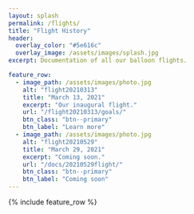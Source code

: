 ```yaml
---
layout: splash
permalink: /flights/
title: "Flight History"
header:
  overlay_color: "#5e616c"
  overlay_image: /assets/images/splash.jpg
excerpt: Documentation of all our balloon flights.

feature_row:
  - image_path: /assets/images/photo.jpg
    alt: "flight20210313"
    title: "March 13, 2021"
    excerpt: "Our inaugural flight."
    url: "/flight20210313/goals/"
    btn_class: "btn--primary"
    btn_label: "Learn more"  
  - image_path: /assets/images/photo.jpg
    alt: "flight20210529"
    title: "March 29, 2021"
    excerpt: "Coming soon."
    url: "/docs/20210529flight/"
    btn_class: "btn--primary"
    btn_label: "Coming soon"  
---
```


{% include feature_row %}

